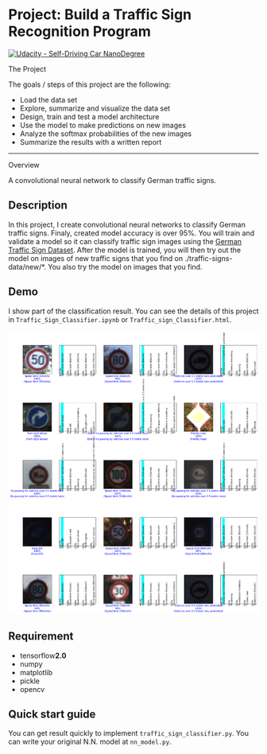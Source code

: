 # Project: Build a Traffic Sign Recognition Program

[![Udacity - Self-Driving Car NanoDegree](https://s3.amazonaws.com/udacity-sdc/github/shield-carnd.svg)](http://www.udacity.com/drive)

The Project

The goals / steps of this project are the following:

* Load the data set
* Explore, summarize and visualize the data set
* Design, train and test a model architecture
* Use the model to make predictions on new images
* Analyze the softmax probabilities of the new images
* Summarize the results with a written report

---

Overview

A convolutional neural network to classify German traffic signs.

## Description

In this project, I create convolutional neural networks to classify German traffic signs.
Finaly, created model accuracy is over 95%.
You will train and validate a model so it can classify traffic sign images using the [German Traffic Sign Dataset](http://benchmark.ini.rub.de/?section=gtsrb&subsection=dataset).
After the model is trained, you will then try out the model on images of new traffic signs that you find on ./traffic-signs-data/new/*.
You also try the model on images that you find.

## Demo

I show part of the classification result.
You can see the details of this project in `Traffic_Sign_Classifier.ipynb` or `Traffic_sign_Classifier.html`.

[img1]: ./writeup_image/plot_test_result.png "plot_test_result"
![alt text][img1]

## Requirement

* tensorflow**2.0**
* numpy
* matplotlib
* pickle
* opencv

## Quick start guide

You can get result quickly to implement `traffic_sign_classifier.py`.
You can write your original N.N. model at `nn_model.py`.
